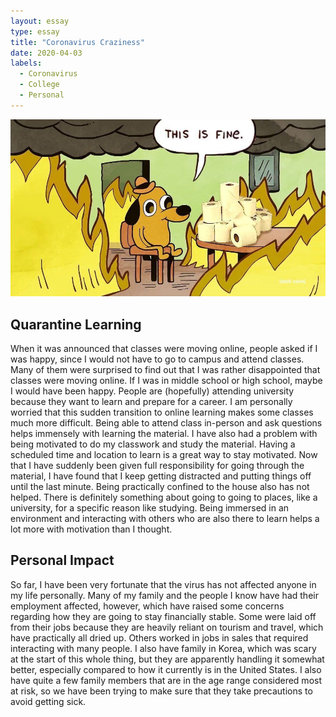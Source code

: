 ```yaml
---
layout: essay
type: essay
title: "Coronavirus Craziness"
date: 2020-04-03
labels:
  - Coronavirus
  - College 
  - Personal
---
```


<div class="ui medium images">
  <img class="ui image" src="../images/fine.jpg">
</div>

## Quarantine Learning
When it was announced that classes were moving online, people asked if I was happy, since I would not have to go to campus and attend classes. Many of them were surprised to find out that I was rather disappointed that classes were moving online. If I was in middle school or high school, maybe I would have been happy. People are (hopefully) attending university because they want to learn and prepare for a career. I am personally worried that this sudden transition to online learning makes some classes much more difficult. Being able to attend class in-person and ask questions helps immensely with learning the material. I have also had a problem with being motivated to do my classwork and study the material. Having a scheduled time and location to learn is a great way to stay motivated. Now that I have suddenly been given full responsibility for going through the material, I have found that I keep getting distracted and putting things off until the last minute. Being practically confined to the house also has not helped. There is definitely something about going to going to places, like a university, for a specific reason like studying. Being immersed in an environment and interacting with others who are also there to learn helps a lot more with motivation than I thought. 

## Personal Impact 
So far, I have been very fortunate that the virus has not affected anyone in my life personally. Many of my family and the people I know have had their employment affected, however, which have raised some concerns regarding how they are going to stay financially stable. Some were laid off from their jobs because they are heavily reliant on tourism and travel, which have practically all dried up. Others worked in jobs in sales that required interacting with many people. I also have family in Korea, which was scary at the start of this whole thing, but they are apparently handling it somewhat better, especially compared to how it currently is in the United States. I also have quite a few family members that are in the age range considered most at risk, so we have been trying to make sure that they take precautions to avoid getting sick. 